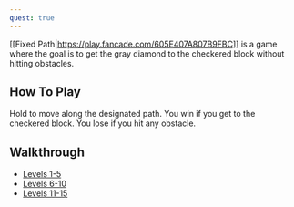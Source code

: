```yaml
---
quest: true
---
```


[[Fixed Path|https://play.fancade.com/605E407A807B9FBC]] is a game where the goal is to get the gray diamond to the checkered block without hitting obstacles. 

## How To Play

Hold to move along the designated path. You win if you get to the checkered block. You lose if you hit any obstacle.

## Walkthrough

- [Levels 1-5](https://youtube.com/watch?v=NnaO3gr8arc)
- [Levels 6-10](https://youtube.com/watch?v=pZu-Q_-Ntto)
- [Levels 11-15](https://youtube.com/watch?v=gCWa5uan1hk)